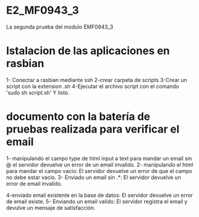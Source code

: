 # E2_MF0943_3
La segunda prueba del modulo EMF0943_3
# Istalacion de las aplicaciones en rasbian
1- Conectar a rasbian mediante ssh
2-crear carpeta de scripts
3-Crear un script con la extension .sh
4-Ejecutar el archivo script con el comando 'sudo sh script.sh'
Y listo.
# documento con la batería de pruebas realizada para verificar el email
1- manipulando el campo type de html input a text para mandar un email sin @
    el servidor devuelve un error de un email invalido.
2- manipulando el html para mandar el campo vacio:
    El servidor devuelve un error de que el campo no debe estar vacio.
3- Enviado un email sin .*:
    El servidor devuelve un error de email invalido.

4-enviado email existente en la base de datos:
    El servidor devuelve un error de email existe.
5- Enviando un email valido:
    El servidor registra el email y devulve un mensaje de satisfacción.